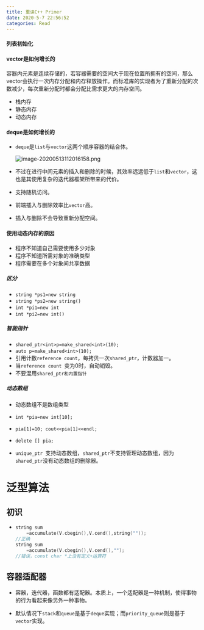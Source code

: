 ```yaml
---
title: 重读C++ Primer
date: 2020-5-7 22:56:52
categories: Read
---
```


#### 列表初始化



#### vector是如何增长的

​	容器内元素是连续存储的，若容器需要的空间大于现在位置所拥有的空间，那么vector会执行一次内存分配和内存释放操作。而标准库的实现者为了重新分配的次数减少，每次重新分配时都会分配比需求更大的内存空间。



- 栈内存
- 静态内存
- 动态内存

#### deque是如何增长的

- `deque`是`list`与`vector`这两个顺序容器的结合体。

  ![image-20200513112016158.png](https://i.loli.net/2020/05/20/o9ulHIRFbyfXtxG.png)

  

- 不过在进行中间元素的插入和删除的时候，其效率远远低于`list`和`vector`，这也是其使用复杂的迭代器框架所带来的代价。
- 支持随机访问。
- 前端插入与删除效率比`vector`高。
- 插入与删除不会导致重新分配空间。

#### 使用动态内存的原因

- 程序不知道自己需要使用多少对象
- 程序不知道所需对象的准确类型
- 程序需要在多个对象间共享数据



##### 区分

- `string *ps1=new string`
- `string *ps2=new string()`
- `int *pi1=new int`
- `int *pi2=new int()`

##### 智能指针

- `shared_ptr<int>p=make_shared<int>(10);`
- `auto p=make_shared<int>(10);`
- 引用计数`reference count`，每拷贝一次`shared_ptr`，计数器加一。
- 当`reference count `变为0时，自动销毁。
- 不要混用`shared_ptr和内置指针`



##### 动态数组

- 动态数组不是数组类型
- `int *pia=new int[10];`
- `pia[1]=10; cout<<pia[1]<<endl;`
- `delete [] pia;`



- `unique_ptr `支持动态数组，`shared_ptr`不支持管理动态数组，因为`shared_ptr`没有动态数组的删除器。





# 泛型算法



## 初识

- ```c++
  string sum
      =accumulate(V.cbegin(),V.cend(),string(""));
  //正确
  string sum
      =accumulate(V.cbegin(),V.cend(),"");
  //错误，const char *上没有定义+运算符
  ```

  

## 容器适配器

- 容器，迭代器，函数都有适配器。本质上，一个适配器是一种机制，使得事物的行为看起来像另外一种事物。

- 默认情况下`stack`和`queue`是基于`deque`实现；而`priority_queue`则是基于`vector`实现。

  